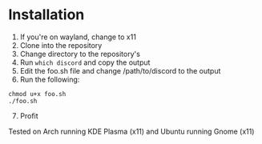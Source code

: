 # Installation
1. If you're on wayland, change to x11
2. Clone into the repository
3. Change directory to the repository's
4. Run `which discord` and copy the output
5. Edit the foo.sh file and change /path/to/discord to the output
6. Run the following:
```
chmod u+x foo.sh
./foo.sh
```
7. Profit

Tested on Arch running KDE Plasma (x11) and Ubuntu running Gnome (x11)

